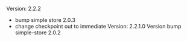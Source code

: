 Version:                2.2.2
+ bump simple store 2.0.3
+ change checkpoint out to immediate
Version:                2.2.1.0
Version bump simple-store	2.0.2
